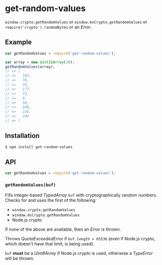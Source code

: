 # get-random-values

`window.crypto.getRandomValues` or `window.msCrypto.getRandomValues` or
`require('crypto').randomBytes` or an _Error_.

## Example

``` javascript
var getRandomValues = require('get-random-values');

var array = new Uint32Array(10);
getRandomValues(array);
// => [
// =>   183,
// =>   76,
// =>   18,
// =>   177,
// =>   73,
// =>   9,
// =>   50,
// =>   248,
// =>   216,
// =>   104
// => ]
```

## Installation

``` bash
$ npm install get-random-values
```

## API

``` javascript
var getRandomValues = require('get-random-values');
```

### `getRandomValues(buf)`

Fills integer-based _TypedArray_ `buf` with cryptographically random numbers.
Checks for and uses the first of the following:

  - `window.crypto.getRandomValues`
  - `window.msCrypto.getRandomValues`
  - Node.js crypto

If none of the above are available, then an _Error_ is thrown.

Throws _QuotaExceededError_ if `buf.length > 65536` (even if Node.js crypto,
which doesn't have that limit, is being used).

`buf` **must** be a _Uint8Array_ if Node.js crypto is used, otherwise a
_TypeError_ will be thrown.
